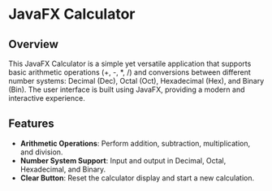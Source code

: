 # JavaFX Calculator

## Overview

This JavaFX Calculator is a simple yet versatile application that supports basic arithmetic operations (+, -, *, /) and conversions between different number systems: Decimal (Dec), Octal (Oct), Hexadecimal (Hex), and Binary (Bin). The user interface is built using JavaFX, providing a modern and interactive experience.

## Features

- **Arithmetic Operations**: Perform addition, subtraction, multiplication, and division.
- **Number System Support**: Input and output in Decimal, Octal, Hexadecimal, and Binary.
- **Clear Button**: Reset the calculator display and start a new calculation.

